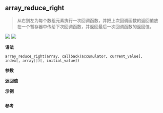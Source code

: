 ## array_reduce_right

> 从右到左为每个数组元素执行一次回调函数，并把上次回调函数的返回值放在一个暂存器中传给下次回调函数，并返回最后一次回调函数的返回值。

![](https://img.shields.io/badge/-Label-blue)
![](https://img.shields.io/badge/-Traverse-blue)

**语法**

`array_reduce_right(array, callback(accumulator, current_value[, index[, array]])[, initial_value])`

**参数**

**返回值**

**示例**

```js

```

**参考**
